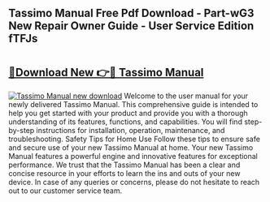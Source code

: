 ## Tassimo Manual Free Pdf Download - Part-wG3 New Repair Owner Guide - User Service Edition fTFJs

# <h2><a href="http://cf17997.oget.top/?id=Tassimo+Manual">🔗Download New 👉🔴 Tassimo Manual</a></h2>

[![Tassimo Manual new download](https://i.imgur.com/5g1atiW.png)](http://cf17997.oget.top/?id=Tassimo+Manual)
Welcome to the user manual for your newly delivered Tassimo Manual. This comprehensive guide is intended to help you get started with your product and provide you with a thorough understanding of its features, functions, and capabilities. You will find step-by-step instructions for installation, operation, maintenance, and troubleshooting. Safety Tips for Home Use Follow these tips to ensure safe and secure use of your new Tassimo Manual at home. Your new Tassimo Manual features a powerful engine and innovative features for exceptional performance. We trust that the Tassimo Manual has been a clear and concise resource in your efforts to learn the ins and outs of your new device. In case of any queries or concerns, please do not hesitate to reach out to our customer service team.
